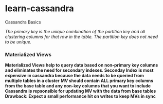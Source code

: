 # learn-cassandra
Cassandra Basics

*The primary key is the unique combination of the partition key and all clustering columns for that row in the table. The partition key does not need to be unique.*

### Materialized Views ###

 **Materialized Views help to query data based on non-primary key columns and eliminates the need for secondary indexes. Seconday Index is most expensive in cassandra because the data needs to be queried from multiple tables in a cluster**
  **MV should contain ALL primary key columns from the base table and any non-key columns that you want to include**
   **Cassandra is repsonsible for updating MV with the data from base tables**
    **Drawback: Expect a small performance hit on writes to keep MVs in sync**

